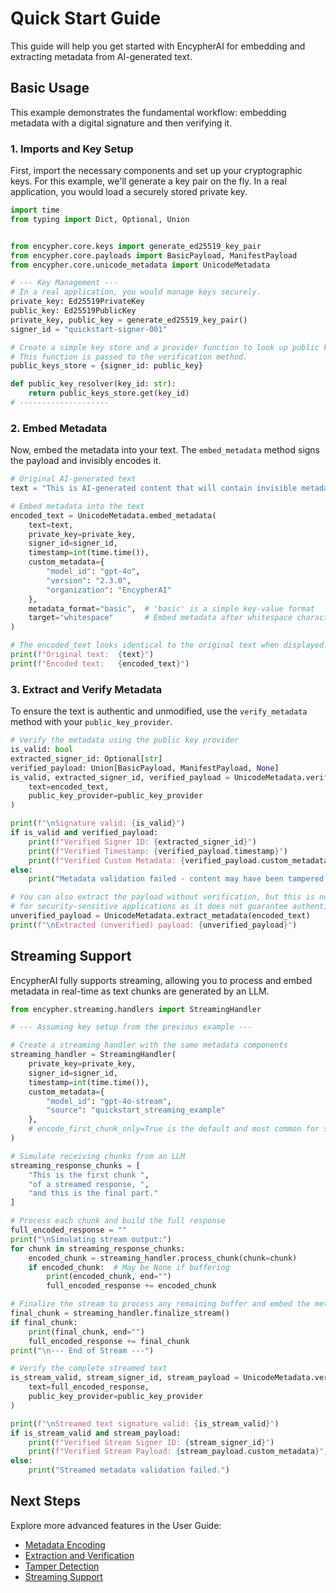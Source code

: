 # Quick Start Guide

This guide will help you get started with EncypherAI for embedding and extracting metadata from AI-generated text.

## Basic Usage

This example demonstrates the fundamental workflow: embedding metadata with a digital signature and then verifying it.

### 1. Imports and Key Setup

First, import the necessary components and set up your cryptographic keys. For this example, we'll generate a key pair on the fly. In a real application, you would load a securely stored private key.

```python
import time
from typing import Dict, Optional, Union


from encypher.core.keys import generate_ed25519_key_pair
from encypher.core.payloads import BasicPayload, ManifestPayload
from encypher.core.unicode_metadata import UnicodeMetadata

# --- Key Management ---
# In a real application, you would manage keys securely.
private_key: Ed25519PrivateKey
public_key: Ed25519PublicKey
private_key, public_key = generate_ed25519_key_pair()
signer_id = "quickstart-signer-001"

# Create a simple key store and a provider function to look up public keys by ID.
# This function is passed to the verification method.
public_keys_store = {signer_id: public_key}

def public_key_resolver(key_id: str):
    return public_keys_store.get(key_id)
# --------------------
```

### 2. Embed Metadata

Now, embed the metadata into your text. The `embed_metadata` method signs the payload and invisibly encodes it.

```python
# Original AI-generated text
text = "This is AI-generated content that will contain invisible metadata."

# Embed metadata into the text
encoded_text = UnicodeMetadata.embed_metadata(
    text=text,
    private_key=private_key,
    signer_id=signer_id,
    timestamp=int(time.time()),
    custom_metadata={
        "model_id": "gpt-4o",
        "version": "2.3.0",
        "organization": "EncypherAI"
    },
    metadata_format="basic",  # 'basic' is a simple key-value format
    target="whitespace"       # Embed metadata after whitespace characters
)

# The encoded_text looks identical to the original text when displayed.
print(f"Original text:  {text}")
print(f"Encoded text:   {encoded_text}")
```

### 3. Extract and Verify Metadata

To ensure the text is authentic and unmodified, use the `verify_metadata` method with your `public_key_provider`.

```python
# Verify the metadata using the public key provider
is_valid: bool
extracted_signer_id: Optional[str]
verified_payload: Union[BasicPayload, ManifestPayload, None]
is_valid, extracted_signer_id, verified_payload = UnicodeMetadata.verify_metadata(
    text=encoded_text,
    public_key_provider=public_key_provider
)

print(f"\nSignature valid: {is_valid}")
if is_valid and verified_payload:
    print(f"Verified Signer ID: {extracted_signer_id}")
    print(f"Verified Timestamp: {verified_payload.timestamp}")
    print(f"Verified Custom Metadata: {verified_payload.custom_metadata}")
else:
    print("Metadata validation failed - content may have been tampered with.")

# You can also extract the payload without verification, but this is not recommended
# for security-sensitive applications as it does not guarantee authenticity.
unverified_payload = UnicodeMetadata.extract_metadata(encoded_text)
print(f"\nExtracted (unverified) payload: {unverified_payload}")
```

## Streaming Support

EncypherAI fully supports streaming, allowing you to process and embed metadata in real-time as text chunks are generated by an LLM.

```python
from encypher.streaming.handlers import StreamingHandler

# --- Assuming key setup from the previous example ---

# Create a streaming handler with the same metadata components
streaming_handler = StreamingHandler(
    private_key=private_key,
    signer_id=signer_id,
    timestamp=int(time.time()),
    custom_metadata={
        "model_id": "gpt-4o-stream",
        "source": "quickstart_streaming_example"
    },
    # encode_first_chunk_only=True is the default and most common for streaming
)

# Simulate receiving chunks from an LLM
streaming_response_chunks = [
    "This is the first chunk ",
    "of a streamed response, ",
    "and this is the final part."
]

# Process each chunk and build the full response
full_encoded_response = ""
print("\nSimulating stream output:")
for chunk in streaming_response_chunks:
    encoded_chunk = streaming_handler.process_chunk(chunk=chunk)
    if encoded_chunk:  # May be None if buffering
        print(encoded_chunk, end="")
        full_encoded_response += encoded_chunk

# Finalize the stream to process any remaining buffer and embed the metadata
final_chunk = streaming_handler.finalize_stream()
if final_chunk:
    print(final_chunk, end="")
    full_encoded_response += final_chunk
print("\n--- End of Stream ---")

# Verify the complete streamed text
is_stream_valid, stream_signer_id, stream_payload = UnicodeMetadata.verify_metadata(
    text=full_encoded_response,
    public_key_provider=public_key_provider
)

print(f"\nStreamed text signature valid: {is_stream_valid}")
if is_stream_valid and stream_payload:
    print(f"Verified Stream Signer ID: {stream_signer_id}")
    print(f"Verified Stream Payload: {stream_payload.custom_metadata}")
else:
    print("Streamed metadata validation failed.")
```

## Next Steps

Explore more advanced features in the User Guide:

- [Metadata Encoding](../user-guide/metadata-encoding.md)
- [Extraction and Verification](../user-guide/extraction-verification.md)
- [Tamper Detection](../user-guide/tamper-detection.md)
- [Streaming Support](../user-guide/streaming.md)

